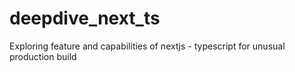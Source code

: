 # deepdive_next_ts
Exploring feature and capabilities of nextjs - typescript for unusual production build
